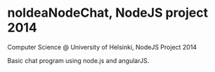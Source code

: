 noIdeaNodeChat, NodeJS project 2014
==============

Computer Science @ University of Helsinki, NodeJS Project 2014

Basic chat program using node.js and angularJS.
